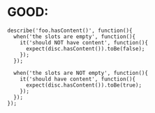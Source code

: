 # GOOD:

    describe('foo.hasContent()', function(){
      when('the slots are empty', function(){
        it('should NOT have content', function(){
          expect(disc.hasContent()).toBe(false);
        });
      });

      when('the slots are NOT empty', function(){
        it('should have content', function(){
          expect(disc.hasContent()).toBe(true);
        });
      });
    });
